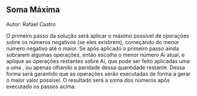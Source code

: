 ## <div id="soma">Soma Máxima</div>

Autor: Rafael Castro

O primeiro passo da solução será aplicar o máximo possível de operações sobre os números negativos (se eles existirem), começando do menor número negativo até o maior. Se após aplicado o primeiro passo ainda sobrarem algumas operações, então escolha o menor número Ai atual, e aplique as operações restantes sobre Ai, que pode ser feito aplicadas uma a uma , ou apenas olhando a paridade dessa quantidade restante. Dessa forma será garantido que as operações serão executadas de forma a gerar o maior valor possível.
O resultado será a soma dos números após executado os passos acima.
